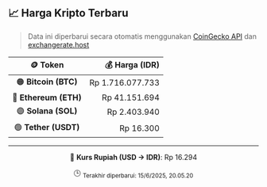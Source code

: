 

<!-- HARGA_KRIPTO -->
## 📈 Harga Kripto Terbaru

> Data ini diperbarui secara otomatis menggunakan [CoinGecko API](https://www.coingecko.com/) dan [exchangerate.host](https://exchangerate.host/)

<div align="center">

| 🪙 Token | 💰 Harga (IDR) |
|:------:|---------------:|
| 🟠 **Bitcoin (BTC)**   | Rp 1.716.077.733 |
| 🔵 **Ethereum (ETH)**  | Rp 41.151.694 |
| 🟣 **Solana (SOL)**    | Rp 2.403.940 |
| 🟢 **Tether (USDT)**   | Rp 16.300 |

---

💱 **Kurs Rupiah (USD → IDR)**: Rp 16.294

🕒 <sub>Terakhir diperbarui: 15/6/2025, 20.05.20</sub>

</div>
<!-- /HARGA_KRIPTO -->